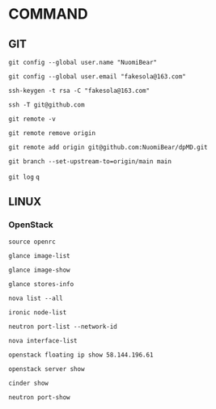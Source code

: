 # COMMAND

## GIT

` git config --global user.name "NuomiBear" `

` git config --global user.email "fakesola@163.com" `

` ssh-keygen -t rsa -C "fakesola@163.com" `

` ssh -T git@github.com `

` git remote -v `

` git remote remove origin `

` git remote add origin git@github.com:NuomiBear/dpMD.git `

` git branch --set-upstream-to=origin/main main `

` git log ` `q`

## LINUX

### OpenStack

` source openrc `

` glance image-list `

` glance image-show `

` glance stores-info `

` nova list --all `

`ironic node-list`

`neutron port-list --network-id`

`nova interface-list`

`openstack floating ip show 58.144.196.61`

`openstack server show`

`cinder show`

`neutron port-show`
